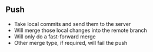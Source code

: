 ## Push

- Take local commits and send them to the server
- Will merge those local changes into the remote branch
- Will only do a fast-forward merge
- Other merge type, if required, will fail the push
